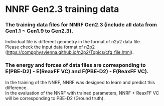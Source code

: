# NNRF Gen2.3 training data

### The training data files for NNRF Gen2.3 (include all data from Gen1.1 ~ Gen1.9 to Gen2.3).
 Individual file is different geometry in the format of n2p2 data file.  
 Please check the input data format of n2p2 (https://compphysvienna.github.io/n2p2/Topics/cfg_file.html). 

### The energy and forces of data files are corresponding to E(PBE-D2) - E(ReaxFF VC) and F(PBE-D2) - F(ReaxFF VC).
 In the training of the NNRF, NNRF was designed to learn and predict this difference.  
 In the evaluation of the NNRF with trained parameters, NNRF + ReaxFF VC will be corresponding to PBE-D2 (Ground truth).  
